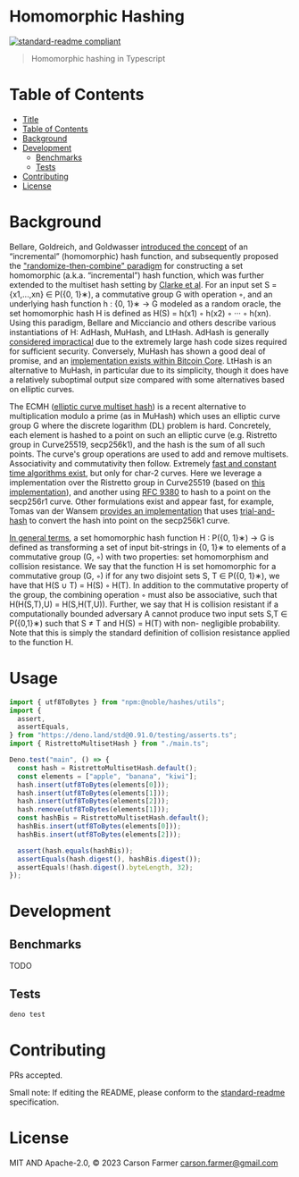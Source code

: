 # Homomorphic Hashing

[![standard-readme compliant](https://img.shields.io/badge/standard--readme-OK-green.svg)](https://github.com/RichardLitt/standard-readme)

> Homomorphic hashing in Typescript

# Table of Contents

- [Title](#homomorphic-hashing)
- [Table of Contents](#table-of-contents)
- [Background](#background)
- [Development](#development)
  - [Benchmarks](#benchmarks)
  - [Tests](#tests)
- [Contributing](#contributing)
- [License](#license)

# Background

Bellare, Goldreich, and Goldwasser [introduced the concept](https://cseweb.ucsd.edu/~mihir/papers/inc1.pdf) of an “incremental” (homomorphic) hash function, and subsequently proposed the ["randomize-then-combine" paradigm](https://cseweb.ucsd.edu/~mihir/papers/inc-hash.pdf) for constructing a set homomorphic (a.k.a. “incremental”) hash function, which was further extended to the multiset hash setting by [Clarke et al](https://people.csail.mit.edu/devadas/pubs/mhashes.pdf). For an input set S = {x1,...,xn} ∈ P({0, 1}∗), a commutative group G with operation ◦, and an underlying hash function h : {0, 1}∗ → G modeled as a random oracle, the set homomorphic hash H is defined as H(S) = h(x1) ◦ h(x2) ◦ ··· ◦ h(xn). Using this paradigm, Bellare and Micciancio and others describe various instantiations of H: AdHash, MuHash, and LtHash. AdHash is generally [considered impractical](https://arxiv.org/pdf/1601.06502.pdf) due to the extremely large hash code sizes required for sufficient security. Conversely, MuHash has shown a good deal of promise, and an [implementation exists within Bitcoin Core](https://doxygen.bitcoincore.org/class_mu_hash3072.html). LtHash is an alternative to MuHash, in particular due to its simplicity, though it does have a relatively suboptimal output size compared with some alternatives based on elliptic curves.

The ECMH ([elliptic curve multiset hash](https://arxiv.org/pdf/1601.06502.pdf)) is a recent alternative to multiplication modulo a prime (as in MuHash) which uses an elliptic curve group G where the discrete logarithm (DL) problem is hard. Concretely, each element is hashed to a point on such an elliptic curve (e.g. Ristretto group in Curve25519, secp256k1), and the hash is the sum of all such points. The curve's group operations are used to add and remove multisets. Associativity and commutativity then follow. Extremely [fast and constant time algorithms exist](https://arxiv.org/pdf/1601.06502.pdf), but only for char-2 curves. Here we leverage a implementation over the Ristretto group in Curve25519 (based on [this implementation](https://github.com/MystenLabs/fastcrypto/blob/main/fastcrypto/src/hash.rs#L263)), and another using [RFC 9380](https://datatracker.ietf.org/doc/rfc9380/) to hash to a point on the secp256r1 curve. Other formulations exist and appear fast, for example, Tomas van der Wansem [provides an implementation](https://reviews.bitcoinabc.org/D1072#change-bEnKePuHRgCO) that uses [trial-and-hash](https://eprint.iacr.org/2009/226.pdf) to convert the hash into point on the secp256k1 curve.

[In general terms](https://eprint.iacr.org/2019/227.pdf), a set homomorphic hash function H : P({0, 1}∗) → G is defined as transforming a set of input bit-strings in {0, 1}∗ to elements of a commutative group (G, ◦) with two properties: set homomorphism and collision resistance. We say that the function H is set homomorphic for a commutative group (G, ◦) if for any two disjoint sets S, T ∈ P({0, 1}∗), we have that H(S ∪ T) = H(S) ◦ H(T). In addition to the commutative property of the group, the combining operation ◦ must also be associative, such that H(H(S,T),U) = H(S,H(T,U)). Further, we say that H is collision resistant if a computationally bounded adversary A cannot produce two input sets S,T ∈ P({0,1}∗) such that S ≠ T and H(S) = H(T) with non- negligible probability. Note that this is simply the standard definition of collision resistance applied to the function H.

# Usage

```typescript
import { utf8ToBytes } from "npm:@noble/hashes/utils";
import {
  assert,
  assertEquals,
} from "https://deno.land/std@0.91.0/testing/asserts.ts";
import { RistrettoMultisetHash } from "./main.ts";

Deno.test("main", () => {
  const hash = RistrettoMultisetHash.default();
  const elements = ["apple", "banana", "kiwi"];
  hash.insert(utf8ToBytes(elements[0]));
  hash.insert(utf8ToBytes(elements[1]));
  hash.insert(utf8ToBytes(elements[2]));
  hash.remove(utf8ToBytes(elements[1]));
  const hashBis = RistrettoMultisetHash.default();
  hashBis.insert(utf8ToBytes(elements[0]));
  hashBis.insert(utf8ToBytes(elements[2]));

  assert(hash.equals(hashBis));
  assertEquals(hash.digest(), hashBis.digest());
  assertEquals!(hash.digest().byteLength, 32);
});
```

# Development

## Benchmarks

TODO

## Tests

```bash
deno test
```

# Contributing

PRs accepted.

Small note: If editing the README, please conform to the [standard-readme](https://github.com/RichardLitt/standard-readme) specification.

# License

MIT AND Apache-2.0, © 2023 Carson Farmer <carson.farmer@gmail.com>
